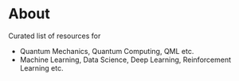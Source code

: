 # About

Curated list of resources for 
- Quantum Mechanics, Quantum Computing, QML etc.
- Machine Learning, Data Science, Deep Learning, Reinforcement Learning etc.

